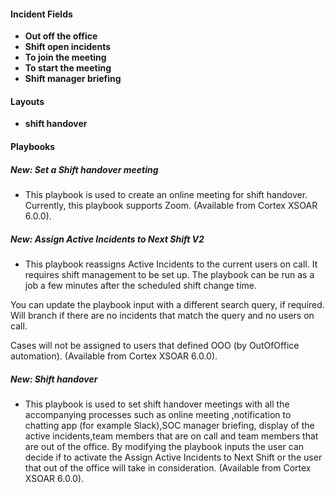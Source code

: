 
#### Incident Fields
- **Out off the office**
- **Shift open incidents**
- **To join the meeting**
- **To start the meeting**
- **Shift manager briefing**

#### Layouts
- **shift handover**

#### Playbooks
##### New: Set a Shift handover meeting
- This playbook is used to create an online meeting for shift handover. Currently, this playbook supports Zoom. (Available from Cortex XSOAR 6.0.0).
##### New: Assign Active Incidents to Next Shift V2
- This playbook reassigns Active Incidents to the current users on call. It requires shift management to be set up.  The playbook can be run as a job a few minutes after the scheduled shift change time.

You can update the playbook input with a different search query, if required.  Will branch if there are no incidents that match the query and no users on call. 

Cases will not be assigned to users that defined OOO (by OutOfOffice automation). (Available from Cortex XSOAR 6.0.0).
##### New: Shift handover
- This playbook is used to set shift handover meetings with all the accompanying processes such as online meeting ,notification to chatting app (for example Slack),SOC manager briefing, display of the active incidents,team members that are on call and team members that are out of the office.
By modifying the playbook inputs the user can decide if to activate the Assign Active Incidents to Next Shift or the user that out of the office will take in consideration.  (Available from Cortex XSOAR 6.0.0).

